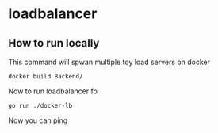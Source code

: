 # loadbalancer

## How to run locally 
This command will spwan multiple toy load servers on docker 
```
docker build Backend/
```

Now to run loadbalancer fo 
```
go run ./docker-lb
```

Now you can ping 